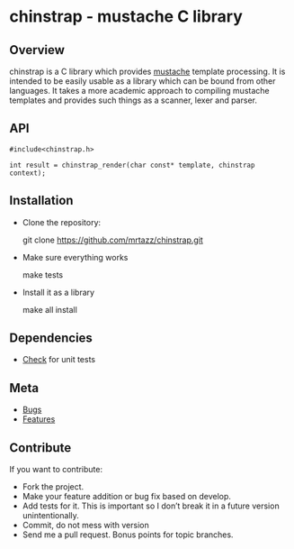 # chinstrap - mustache C library

## Overview
chinstrap is a C library which provides [mustache](http://mustache.github.com)
template processing. It is intended to be easily usable as a library which can
be bound from other languages. It takes a more academic approach to compiling
mustache templates and provides such things as a scanner, lexer and parser.

## API

    #include<chinstrap.h>

    int result = chinstrap_render(char const* template, chinstrap context);

## Installation
- Clone the repository:

    git clone https://github.com/mrtazz/chinstrap.git

- Make sure everything works

    make tests

- Install it as a library

    make all install

## Dependencies
- [Check](http://sourceforge.net/projects/check/) for unit tests

## Meta
- [Bugs](http://github.com/chinstrap/issues)
- [Features](https://pivotaltracker.com/000000)

## Contribute
If you want to contribute:

- Fork the project.
- Make your feature addition or bug fix based on develop.
- Add tests for it. This is important so I don’t break it in a future version unintentionally.
- Commit, do not mess with version
- Send me a pull request. Bonus points for topic branches.
